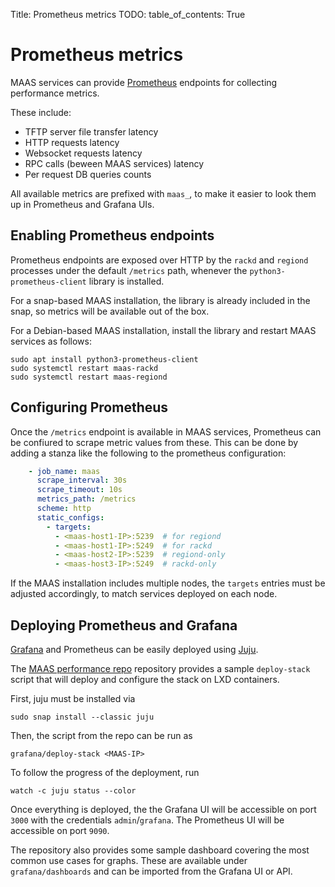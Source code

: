 Title: Prometheus metrics
TODO:
table_of_contents: True

# Prometheus metrics

MAAS services can provide [Prometheus][prometheus] endpoints for collecting
performance metrics.

These include:

- TFTP server file transfer latency
- HTTP requests latency
- Websocket requests latency
- RPC calls (beween MAAS services) latency
- Per request DB queries counts

All available metrics are prefixed with `maas_`, to make it easier to look them
up in Prometheus and Grafana UIs.

## Enabling Prometheus endpoints

Prometheus endpoints are exposed over HTTP by the `rackd` and `regiond`
processes under the default `/metrics` path, whenever the
`python3-prometheus-client` library is installed.

For a snap-based MAAS installation, the library is already included in the
snap, so metrics will be available out of the box.

For a Debian-based MAAS installation, install the library and restart MAAS
services as follows:

```
sudo apt install python3-prometheus-client
sudo systemctl restart maas-rackd
sudo systemctl restart maas-regiond
```


## Configuring Prometheus


Once the `/metrics` endpoint is available in MAAS services, Prometheus can be
confiured to scrape metric values from these.  This can be done by adding a
stanza like the following to the prometheus configuration:


```yaml
    - job_name: maas
      scrape_interval: 30s
      scrape_timeout: 10s
      metrics_path: /metrics
      scheme: http
      static_configs:
        - targets:
          - <maas-host1-IP>:5239  # for regiond
          - <maas-host1-IP>:5249  # for rackd
          - <maas-host2-IP>:5239  # regiond-only
          - <maas-host3-IP>:5249  # rackd-only
```

If the MAAS installation includes multiple nodes, the `targets` entries must be
adjusted accordingly, to match services deployed on each node.


## Deploying Prometheus and Grafana


[Grafana][grafana] and Prometheus can be easily deployed using [Juju][juju].

The [MAAS performance repo][maasperformance] repository provides a sample
`deploy-stack` script that will deploy and configure the stack on LXD
containers.

First, juju must be installed via

```
sudo snap install --classic juju
```

Then, the script from the repo can be run as

```
grafana/deploy-stack <MAAS-IP>
```

To follow the progress of the deployment, run

```
watch -c juju status --color
```

Once everything is deployed, the the Grafana UI will be accessible on port
`3000` with the credentials `admin`/`grafana`.  The Prometheus UI will be
accessible on port `9090`.

The repository also provides some sample dashboard covering the most common use
cases for graphs. These are available under `grafana/dashboards` and can be
imported from the Grafana UI or API.


<!-- LINKS -->

[grafana]: https://grafana.com/
[juju]: https://jujucharms.com/
[prometheus]: https://prometheus.io/
[maasperformance]: https://git.launchpad.net/~maas-committers/maas/+git/maas-performance
